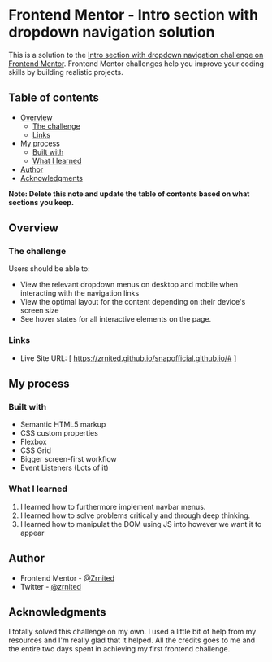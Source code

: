 # Frontend Mentor - Intro section with dropdown navigation solution

This is a solution to the [Intro section with dropdown navigation challenge on Frontend Mentor](https://www.frontendmentor.io/challenges/intro-section-with-dropdown-navigation-ryaPetHE5). Frontend Mentor challenges help you improve your coding skills by building realistic projects. 

## Table of contents

- [Overview](#overview)
  - [The challenge](#the-challenge)
  - [Links](#links)
- [My process](#my-process)
  - [Built with](#built-with)
  - [What I learned](#what-i-learned)
- [Author](#author)
- [Acknowledgments](#acknowledgments)

**Note: Delete this note and update the table of contents based on what sections you keep.**

## Overview

### The challenge

Users should be able to:

- View the relevant dropdown menus on desktop and mobile when interacting with the navigation links
- View the optimal layout for the content depending on their device's screen size
- See hover states for all interactive elements on the page.

### Links

- Live Site URL: [ https://zrnited.github.io/snapofficial.github.io/# ]

## My process

### Built with

- Semantic HTML5 markup
- CSS custom properties
- Flexbox
- CSS Grid
- Bigger screen-first workflow
- Event Listeners (Lots of it)


### What I learned

1. I learned how to furthermore implement navbar menus.
2. I learned how to solve problems critically and through deep thinking.
3. I learned how to manipulat the DOM using JS into however we want it to appear


## Author

- Frontend Mentor - [@Zrnited](https://www.frontendmentor.io/profile/yourusername)
- Twitter - [@zrnited](https://www.twitter.com/yourusername)



## Acknowledgments


I totally solved this challenge on my own. I used a little bit of help from my resources and I'm really glad that it helped. All the credits goes to me and the entire two days spent in achieving my first frontend challenge.

